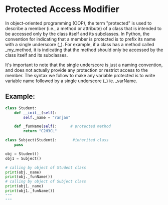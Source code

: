 # Protected Access Modifier  
In object-oriented programming (OOP), the term "protected" is used to describe a member (i.e., a method or attribute) of a class that is intended to be accessed only by the class itself and its subclasses. In Python, the convention for indicating that a member is protected is to prefix its name with a single underscore (_). For example, if a class has a method called _my_method, it is indicating that the method should only be accessed by the class itself and its subclasses.

It's important to note that the single underscore is just a naming convention, and does not actually provide any protection or restrict access to the member.
The syntax we follow to make any variable protected is to write variable name followed by a single underscore (_) ie. _varName.
## Example:
```python
class Student:
    def __init__(self):
        self._name = "ranjan"

    def _funName(self):      # protected method
        return "C2H3CL"

class Subject(Student):       #inherited class
    pass

obj = Student()
obj1 = Subject()

# calling by object of Student class
print(obj._name)      
print(obj._funName())     
# calling by object of Subject class
print(obj1._name)    
print(obj1._funName()) 
"""
"""
